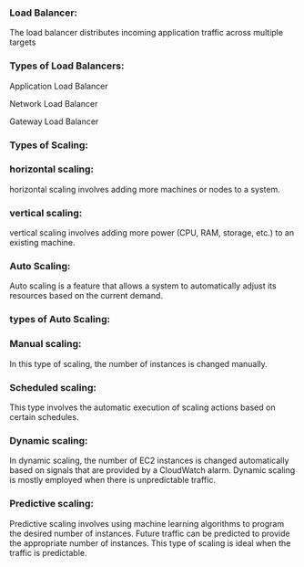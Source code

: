 ### Load Balancer:
The load balancer distributes incoming application traffic across multiple targets
### Types of Load Balancers:
Application Load Balancer

Network Load Balancer

Gateway Load Balancer



### Types of Scaling:
### horizontal scaling: 
horizontal scaling involves adding more machines or nodes to a system.

### vertical scaling:
vertical scaling involves adding more power (CPU, RAM, storage, etc.) to an existing machine.

### Auto Scaling:
Auto scaling is a feature that allows a system to automatically adjust its resources based on the current demand.

### types of Auto Scaling:

### Manual scaling:
In this type of scaling, the number of instances is changed manually.

### Scheduled scaling:
This type involves the automatic execution of scaling actions based on certain schedules.

### Dynamic scaling:
In dynamic scaling, the number of EC2 instances is changed automatically based on signals that are provided by a CloudWatch alarm. Dynamic scaling is mostly employed when there is unpredictable traffic.

### Predictive scaling:
Predictive scaling involves using machine learning algorithms to program the desired number of instances. Future traffic can be predicted to provide the appropriate number of instances. This type of scaling is ideal when the traffic is predictable.


